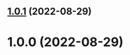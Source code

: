 ## [1.0.1](https://github.com/benMain/cql-exec-fhir-api-terminology-provider/compare/v1.0.0...v1.0.1) (2022-08-29)

# 1.0.0 (2022-08-29)
